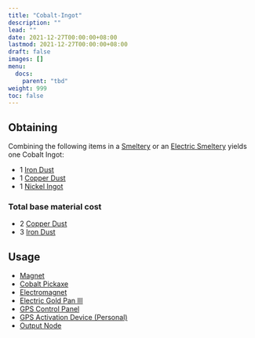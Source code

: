 ```yaml
---
title: "Cobalt-Ingot"
description: ""
lead: ""
date: 2021-12-27T00:00:00+08:00
lastmod: 2021-12-27T00:00:00+08:00
draft: false
images: []
menu: 
  docs:
    parent: "tbd"
weight: 999
toc: false
---
```


## Obtaining

Combining the following items in a [Smeltery](/docs/slimefun/smeltery) or an [Electric Smeltery](/docs/slimefun/electric-smeltery) yields one Cobalt Ingot:

* 1 [Iron Dust](/docs/slimefun/iron-dust)
* 1 [Copper Dust](/docs/slimefun/copper-dust)
* 1 [Nickel Ingot](/docs/slimefun/nickel-ingot)

### Total base material cost

* 2 [Copper Dust](/docs/slimefun/copper-dust)
* 3 [Iron Dust](/docs/slimefun/iron-dust)

## Usage

* [Magnet](/docs/slimefun/magnet)
* [Cobalt Pickaxe](/docs/slimefun/cobalt-pickaxe)
* [Electromagnet](/docs/slimefun/electromagnet)
* [Electric Gold Pan III](/docs/slimefun/electric-gold-pan)
* [GPS Control Panel](/docs/slimefun/gps-control-panel)
* [GPS Activation Device (Personal)](/docs/slimefun/gps-activation-device)
* [Output Node](/docs/slimefun/output-node)
